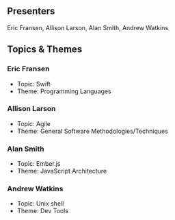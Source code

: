 ## Presenters

Eric Fransen, Allison Larson, Alan Smith, Andrew Watkins

## Topics & Themes

### Eric Fransen

* Topic: Swift
* Theme: Programming Languages 

### Allison Larson

* Topic: Agile
* Theme: General Software Methodologies/Techniques

### Alan Smith

* Topic: Ember.js
* Theme: JavaScript Architecture

### Andrew Watkins

* Topic: Unix shell
* Theme: Dev Tools
